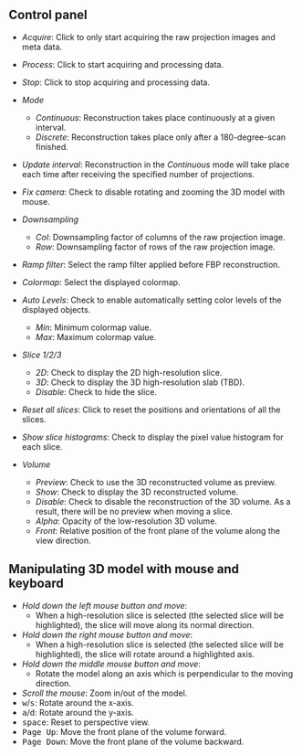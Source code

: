 ## Control panel

- *Acquire*: Click to only start acquiring the raw projection images and meta data.
- *Process*: Click to start acquiring and processing data.
- *Stop*: Click to stop acquiring and processing data.


- *Mode*
    - *Continuous*: Reconstruction takes place continuously at a given interval.
    - *Discrete*: Reconstruction takes place only after a 180-degree-scan finished.
- *Update interval*: Reconstruction in the *Continuous* mode will take place each time after receiving the specified number of projections.


- *Fix camera*: Check to disable rotating and zooming the 3D model with mouse.


- *Downsampling*
    - *Col*: Downsampling factor of columns of the raw projection image.
    - *Row*: Downsampling factor of rows of the raw projection image.
- *Ramp filter*: Select the ramp filter applied before FBP reconstruction.


- *Colormap*: Select the displayed colormap.
- *Auto Levels*: Check to enable automatically setting color levels of the displayed objects.
    - *Min*: Minimum colormap value.
    - *Max*: Maximum colormap value.
- *Slice 1/2/3*
    - *2D*: Check to display the 2D high-resolution slice.
    - *3D*: Check to display the 3D high-resolution slab (TBD).
    - *Disable*: Check to hide the slice.
- *Reset all slices*: Click to reset the positions and orientations of all the slices.
- *Show slice histograms*: Check to display the pixel value histogram for each slice.
- *Volume*
    - *Preview*: Check to use the 3D reconstructed volume as preview.
    - *Show*: Check to display the 3D reconstructed volume.
    - *Disable*: Check to disable the reconstruction of the 3D volume. As a result, 
                 there will be no preview when moving a slice.
    - *Alpha*: Opacity of the low-resolution 3D volume.
    - *Front*: Relative position of the front plane of the volume along the view direction.

## Manipulating 3D model with mouse and keyboard

- *Hold down the left mouse button and move*:
    - When a high-resolution slice is selected (the selected slice will be highlighted), the slice will move
      along its normal direction.
- *Hold down the right mouse button and move*:
    - When a high-resolution slice is selected (the selected slice will be highlighted), the slice will rotate
      around a highlighted axis.
- *Hold down the middle mouse button and move*:
    - Rotate the model along an axis which is perpendicular to the moving direction.
- *Scroll the mouse*: Zoom in/out of the model.
- <kbd>w</kbd>/<kbd>s</kbd>: Rotate around the x-axis.
- <kbd>a</kbd>/<kbd>d</kbd>: Rotate around the y-axis.
- <kbd>space</kbd>: Reset to perspective view.
- <kbd>Page Up</kbd>: Move the front plane of the volume forward.
- <kbd>Page Down</kbd>: Move the front plane of the volume backward.